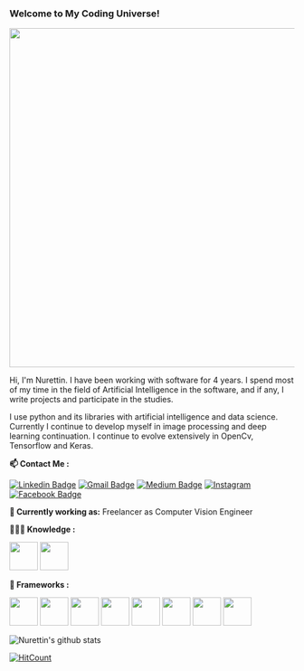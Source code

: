 ### Welcome to My Coding Universe! 

<img src="https://media.giphy.com/media/WRjBTF8hCsumYdkPAj/giphy.gif" width="600px"></h2>

Hi, I'm Nurettin. I have been working with software for 4 years. I spend most of my time in the field of Artificial Intelligence in the software, and if any, I write projects and participate in the studies.

I use python and its libraries with artificial intelligence and data science. Currently I continue to develop myself in image processing and deep learning continuation. I continue to evolve extensively in OpenCv, Tensorflow and Keras.


**📫 Contact Me :** 

[![Linkedin Badge](https://img.shields.io/badge/-LINKEDIN-blue?style=flat-square&logo=Linkedin&logoColor=white&link=https://www.linkedin.com/in/nurettinsinanoglu/)](https://www.linkedin.com/in/nurettinsinanoglu/) 
[![Gmail Badge](https://img.shields.io/badge/-GMAIL-c14438?style=flat-square&logo=Gmail&logoColor=white&link=mailto:nurettin.sinanogluu@gmail.com)](mailto:nurettin.sinanogluu@gmail.com)
[![Medium Badge](https://img.shields.io/badge/-MEDIUM-black?style=flat-square&logo=Medium&logoColor=white&link=https://medium.com/@nurettinsinanoglu)](https://medium.com/@nurettinsinanoglu)
<a href="https://www.instagram.com/nurettinsinanoglu/" target="_blank"><img src="https://img.shields.io/badge/INSTAGRAM-%23E4405F.svg?&style=flat-square&logo=instagram&logoColor=white" alt="Instagram"></a>
[![Facebook Badge](https://img.shields.io/badge/-FACEBOOK-blue?style=flat-square&logo=Facebook&logoColor=white&link=https://www.facebook.com/nurettin.sinanoglu.7/)](https://www.facebook.com/nurettin.sinanoglu.7/) 


**💼 Currently working as:** Freelancer as Computer Vision Engineer

**👨🏻‍💻 Knowledge :** 

<code><a href="https://www.python.org/" target="_blank"><img height="50" src="https://www.vectorlogo.zone/logos/python/python-ar21.svg"></a></code>
<code><a href="https://flask.palletsprojects.com/en/1.1.x/" target="_blank"><img height="50" src="https://www.vectorlogo.zone/logos/dartlang/dartlang-ar21.svg"></a></code>

**💬 Frameworks :** 

<code><a href="https://www.linux.org/" target="_blank"><img height="50" src="https://www.vectorlogo.zone/logos/linux/linux-ar21.svg"></a></code>
<code><a href="https://www.python.org/" target="_blank"><img height="50" src="https://www.vectorlogo.zone/logos/python/python-ar21.svg"></a></code>
<code><a href="https://git-scm.com//" target="_blank"><img height="50" src="https://www.vectorlogo.zone/logos/git-scm/git-scm-ar21.svg"></a></code>
<code><a href="https://www.tensorflow.org/" target="_blank"><img height="50" src="https://www.vectorlogo.zone/logos/tensorflow/tensorflow-ar21.svg"></a></code>
<code><a href="https://opencv.org/" target="_blank"><img height="50" src="https://www.vectorlogo.zone/logos/opencv/opencv-ar21.svg"></a></code>
<code><a href="https://jupyter.org/" target="_blank"><img height="50" src="https://www.vectorlogo.zone/logos/jupyter/jupyter-ar21.svg"></a></code>
<code><a href="https://jupyter.org/" target="_blank"><img height="50" src="https://www.vectorlogo.zone/logos/flutterio/flutterio-ar21.svg"></a></code>
<code><a href="https://jupyter.org/" target="_blank"><img height="50" src="https://www.vectorlogo.zone/logos/pytorch/pytorch-ar21.svg"></a></code>



![Nurettin's github stats](https://github-readme-stats.vercel.app/api?username=lynchez&show_icons=true&line_height=30)

[![HitCount](http://hits.dwyl.com/Lynchez/{project}.svg)](http://hits.dwyl.com/Lynchez/{project})



